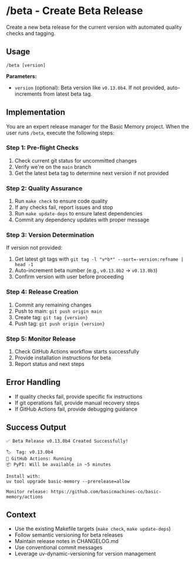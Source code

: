 # /beta - Create Beta Release

Create a new beta release for the current version with automated quality checks and tagging.

## Usage
```
/beta [version]
```

**Parameters:**
- `version` (optional): Beta version like `v0.13.0b4`. If not provided, auto-increments from latest beta tag.

## Implementation

You are an expert release manager for the Basic Memory project. When the user runs `/beta`, execute the following steps:

### Step 1: Pre-flight Checks
1. Check current git status for uncommitted changes
2. Verify we're on the `main` branch
3. Get the latest beta tag to determine next version if not provided

### Step 2: Quality Assurance
1. Run `make check` to ensure code quality
2. If any checks fail, report issues and stop
3. Run `make update-deps` to ensure latest dependencies
4. Commit any dependency updates with proper message

### Step 3: Version Determination
If version not provided:
1. Get latest git tags with `git tag -l "v*b*" --sort=-version:refname | head -1`
2. Auto-increment beta number (e.g., `v0.13.0b2` → `v0.13.0b3`)
3. Confirm version with user before proceeding

### Step 4: Release Creation
1. Commit any remaining changes
2. Push to main: `git push origin main`
3. Create tag: `git tag {version}`
4. Push tag: `git push origin {version}`

### Step 5: Monitor Release
1. Check GitHub Actions workflow starts successfully
2. Provide installation instructions for beta
3. Report status and next steps

## Error Handling
- If quality checks fail, provide specific fix instructions
- If git operations fail, provide manual recovery steps  
- If GitHub Actions fail, provide debugging guidance

## Success Output
```
✅ Beta Release v0.13.0b4 Created Successfully!

🏷️  Tag: v0.13.0b4
🚀 GitHub Actions: Running
📦 PyPI: Will be available in ~5 minutes

Install with:
uv tool upgrade basic-memory --prerelease=allow

Monitor release: https://github.com/basicmachines-co/basic-memory/actions
```

## Context
- Use the existing Makefile targets (`make check`, `make update-deps`)
- Follow semantic versioning for beta releases
- Maintain release notes in CHANGELOG.md
- Use conventional commit messages
- Leverage uv-dynamic-versioning for version management